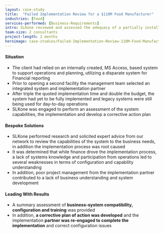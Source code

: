 ```yaml
---
layout: case-study
title:  "Failed Implementation Review for a $110M Food Manufacturer"
industries: [Food]
services-performed: [Business-Requirements]
intro: SLKone reviewed and assessed the adequacy of a partially installed system implementation that was well beyond budget, which helped reign in costs and develop a corrective plan of action
team-size: 2 consultants
project-length: 2 months
heroimage: case-studies/Failed-Implementation-Review-110M-Food-Manufacturer.jpg
---
```


#### Situation
- The client had relied on an internally created, MS Access, based system to support operations and planning, utilizing a disparate system for Financial reporting
- Prior to opening a second facility the management team selected an integrated system and implementation partner
- After triple the quoted implementation time and double the budget, the system had yet to be fully implemented and legacy systems were still being used for day-to-day operations
- SLKone was engaged to perform an assessment of the system capabilities, the implementation and develop a corrective action plan

#### Bespoke Solutions
- SLKone performed research and solicited expert advice from our network to review the capabilities of the system to the business needs, in addition the implementation process was root caused
- It was determined that while finance drove the implementation process, a lack of systems knowledge and participation from operations led to several weaknesses in terms of configuration and capability understanding
- In addition, poor project management from the implementation partner contributed to a lack of business understanding and system development

#### Leading With Results
- A summary assessment of **business-system compatibility, configuration and training** was provided
- In addition, **a corrective plan of action was developed** and the implementation **partner was re-engaged to complete the implementation** and correct configuration issues

